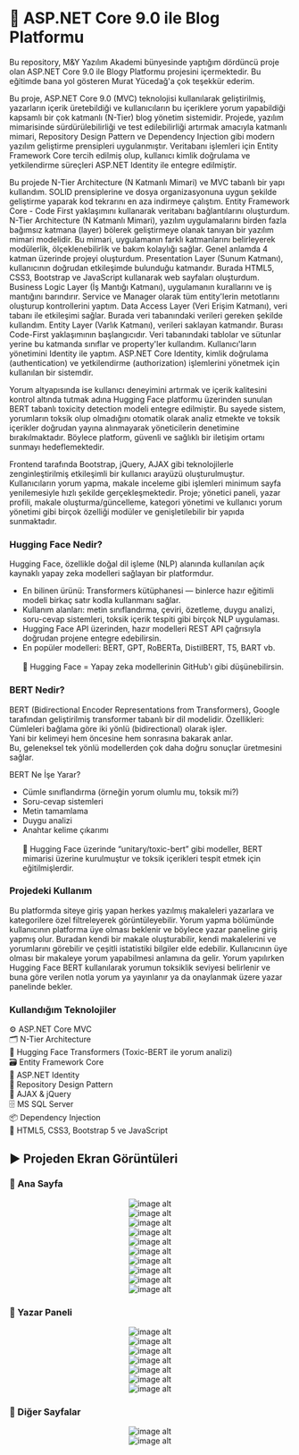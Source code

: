 # 💎 ASP.NET Core 9.0 ile Blog Platformu
Bu repository, M&Y Yazılım Akademi bünyesinde yaptığım dördüncü proje olan ASP.NET Core 9.0 ile Blogy Platformu projesini içermektedir. Bu eğitimde bana yol gösteren Murat Yücedağ'a çok teşekkür ederim.

Bu proje, ASP.NET Core 9.0 (MVC) teknolojisi kullanılarak geliştirilmiş, yazarların içerik üretebildiği ve kullanıcıların bu içeriklere yorum yapabildiği kapsamlı bir çok katmanlı (N-Tier) blog yönetim sistemidir. Projede, yazılım mimarisinde sürdürülebilirliği ve test edilebilirliği artırmak amacıyla katmanlı mimari, Repository Design Pattern ve Dependency Injection gibi modern yazılım geliştirme prensipleri uygulanmıştır. Veritabanı işlemleri için Entity Framework Core tercih edilmiş olup, kullanıcı kimlik doğrulama ve yetkilendirme süreçleri ASP.NET Identity ile entegre edilmiştir.

Bu projede N-Tier Architecture (N Katmanlı Mimari) ve MVC tabanlı bir yapı kullandım. SOLID prensiplerine ve dosya organizasyonuna uygun şekilde geliştirme yaparak kod tekrarını en aza indirmeye çalıştım. Entity Framework Core - Code First yaklaşımını kullanarak veritabanı bağlantılarını oluşturdum.
N-Tier Architecture (N Katmanlı Mimari), yazılım uygulamalarını birden fazla bağımsız katmana (layer) bölerek geliştirmeye olanak tanıyan bir yazılım mimari modelidir. Bu mimari, uygulamanın farklı katmanlarını belirleyerek modülerlik, ölçeklenebilirlik ve bakım kolaylığı sağlar.
Genel anlamda 4 katman üzerinde projeyi oluşturdum. Presentation Layer (Sunum Katmanı), kullanıcının doğrudan etkileşimde bulunduğu katmandır. Burada HTML5, CSS3, Bootstrap ve JavaScript kullanarak web sayfaları oluşturdum. Business Logic Layer (İş Mantığı Katmanı), uygulamanın kurallarını ve iş mantığını barındırır. Service ve Manager olarak tüm entity'lerin metotlarını oluşturup kontrollerini yaptım. Data Access Layer (Veri Erişim Katmanı), veri tabanı ile etkileşimi sağlar. Burada veri tabanındaki verileri gereken şekilde kullandım. Entity Layer (Varlık Katmanı), verileri saklayan katmandır. Burası Code-First yaklaşımının başlangıcıdır. Veri tabanındaki tablolar ve sütunlar yerine bu katmanda sınıflar ve property'ler kullandım. Kullanıcı'ların yönetimini Identity ile yaptım. ASP.NET Core Identity, kimlik doğrulama (authentication) ve yetkilendirme (authorization) işlemlerini yönetmek için kullanılan bir sistemdir.

Yorum altyapısında ise kullanıcı deneyimini artırmak ve içerik kalitesini kontrol altında tutmak adına Hugging Face platformu üzerinden sunulan BERT tabanlı toxicity detection modeli entegre edilmiştir. Bu sayede sistem, yorumların toksik olup olmadığını otomatik olarak analiz etmekte ve toksik içerikler doğrudan yayına alınmayarak yöneticilerin denetimine bırakılmaktadır. Böylece platform, güvenli ve sağlıklı bir iletişim ortamı sunmayı hedeflemektedir.

Frontend tarafında Bootstrap, jQuery, AJAX gibi teknolojilerle zenginleştirilmiş etkileşimli bir kullanıcı arayüzü oluşturulmuştur. Kullanıcıların yorum yapma, makale inceleme gibi işlemleri minimum sayfa yenilemesiyle hızlı şekilde gerçekleşmektedir. Proje; yönetici paneli, yazar profili, makale oluşturma/güncelleme, kategori yönetimi ve kullanıcı yorum yönetimi gibi birçok özelliği modüler ve genişletilebilir bir yapıda sunmaktadır.

### Hugging Face Nedir?
Hugging Face, özellikle doğal dil işleme (NLP) alanında kullanılan açık kaynaklı yapay zeka modelleri sağlayan bir platformdur.<br>
- En bilinen ürünü: Transformers kütüphanesi — binlerce hazır eğitimli modeli birkaç satır kodla kullanmanı sağlar.<br>
- Kullanım alanları: metin sınıflandırma, çeviri, özetleme, duygu analizi, soru-cevap sistemleri, toksik içerik tespiti gibi birçok NLP uygulaması.<br>
- Hugging Face API üzerinden, hazır modelleri REST API çağrısıyla doğrudan projene entegre edebilirsin.<br>
- En popüler modelleri: BERT, GPT, RoBERTa, DistilBERT, T5, BART vb.<br><br>
📌 Hugging Face = Yapay zeka modellerinin GitHub'ı gibi düşünebilirsin.<br>

###  BERT Nedir?
BERT (Bidirectional Encoder Representations from Transformers), Google tarafından geliştirilmiş transformer tabanlı bir dil modelidir. Özellikleri:<br>
Cümleleri bağlama göre iki yönlü (bidirectional) olarak işler.<br>
Yani bir kelimeyi hem öncesine hem sonrasına bakarak anlar.<br>
Bu, geleneksel tek yönlü modellerden çok daha doğru sonuçlar üretmesini sağlar.<br>

BERT Ne İşe Yarar?<br>
- Cümle sınıflandırma (örneğin yorum olumlu mu, toksik mi?)<br>
- Soru-cevap sistemleri<br>
- Metin tamamlama<br>
- Duygu analizi<br>
- Anahtar kelime çıkarımı<br><br>
🎯 Hugging Face üzerinde “unitary/toxic-bert” gibi modeller, BERT mimarisi üzerine kurulmuştur ve toksik içerikleri tespit etmek için eğitilmişlerdir.<br>

### Projedeki Kullanım
Bu platformda siteye giriş yapan herkes yazılmış makaleleri yazarlara ve kategorilere özel filtreleyerek görüntüleyebilir. Yorum yapma bölümünde kullanıcının platforma üye olması beklenir ve böylece yazar paneline giriş yapmış olur. Buradan kendi bir makale oluşturabilir, kendi makalelerini ve yorumlarını görebilir ve çeşitli istatistiki bilgiler elde edebilir. Kullanıcının üye olması bir makaleye yorum yapabilmesi anlamına da gelir. Yorum yapılırken Hugging Face BERT kullanılarak yorumun toksiklik seviyesi belirlenir ve buna göre verilen notla yorum ya yayınlanır ya da onaylanmak üzere yazar panelinde bekler. 

### Kullandığım Teknolojiler <br>
⚙️ ASP.NET Core MVC<br>
🗂️ N-Tier Architecture<br>
🧠 Hugging Face Transformers (Toxic-BERT ile yorum analizi)<br>
🗃️ Entity Framework Core<br>
🔐 ASP.NET Identity<br>
🧱 Repository Design Pattern<br>
💬 AJAX & jQuery<br>
🗄️ MS SQL Server<br>
📦 Dependency Injection<br>
🎨 HTML5, CSS3, Bootstrap 5 ve JavaScript <br>

## :arrow_forward: Projeden Ekran Görüntüleri

### :triangular_flag_on_post: Ana Sayfa
<div align="center">
  <img src="https://github.com/melihcolak0/Blogy_NTierArch/blob/cc24d8cb0ed94a7721aa53eeed5baaec97f5f057/ss/localhost_7056_Default_Index.png" alt="image alt">
</div>
<div align="center">
  <img src="https://github.com/melihcolak0/Blogy_NTierArch/blob/cc24d8cb0ed94a7721aa53eeed5baaec97f5f057/ss/localhost_7056_Default_Authors.png" alt="image alt">
</div>
<div align="center">
  <img src="https://github.com/melihcolak0/Blogy_NTierArch/blob/cc24d8cb0ed94a7721aa53eeed5baaec97f5f057/ss/localhost_7056_Default_Categories.png" alt="image alt">
</div>
<div align="center">
  <img src="https://github.com/melihcolak0/Blogy_NTierArch/blob/cc24d8cb0ed94a7721aa53eeed5baaec97f5f057/ss/localhost_7056_Default_ArticlesByAuthor_5cab3c14-5e69-4874-909b-6e39060d7a6b.png" alt="image alt">
</div>
<div align="center">
  <img src="https://github.com/melihcolak0/Blogy_NTierArch/blob/cc24d8cb0ed94a7721aa53eeed5baaec97f5f057/ss/localhost_7056_Default_ArticlesByCategory_1.png" alt="image alt">
</div>
<div align="center">
  <img src="https://github.com/melihcolak0/Blogy_NTierArch/blob/cc24d8cb0ed94a7721aa53eeed5baaec97f5f057/ss/localhost_7056_Article_ArticleDetail_fffff.png" alt="image alt">
</div>
<div align="center">
  <img src="https://github.com/melihcolak0/Blogy_NTierArch/blob/cc24d8cb0ed94a7721aa53eeed5baaec97f5f057/ss/Ekran%20g%C3%B6r%C3%BCnt%C3%BCs%C3%BC%202025-07-16%20162917.jpg" alt="image alt">
</div>
<div align="center">
  <img src="https://github.com/melihcolak0/Blogy_NTierArch/blob/cc24d8cb0ed94a7721aa53eeed5baaec97f5f057/ss/Ekran%20g%C3%B6r%C3%BCnt%C3%BCs%C3%BC%202025-07-16%20162937.jpg" alt="image alt">
</div>
<div align="center">
  <img src="https://github.com/melihcolak0/Blogy_NTierArch/blob/cc24d8cb0ed94a7721aa53eeed5baaec97f5f057/ss/Ekran%20g%C3%B6r%C3%BCnt%C3%BCs%C3%BC%202025-07-16%20202450.jpg" alt="image alt">
</div>
<div align="center">
  <img src="https://github.com/melihcolak0/Blogy_NTierArch/blob/cc24d8cb0ed94a7721aa53eeed5baaec97f5f057/ss/Ekran%20g%C3%B6r%C3%BCnt%C3%BCs%C3%BC%202025-07-16%20202508.jpg" alt="image alt">
</div>

### :triangular_flag_on_post: Yazar Paneli
<div align="center">
  <img src="https://github.com/melihcolak0/Blogy_NTierArch/blob/cc24d8cb0ed94a7721aa53eeed5baaec97f5f057/ss/localhost_7056_Author_Dashboard%20(1).png" alt="image alt">
</div>
<div align="center">
  <img src="https://github.com/melihcolak0/Blogy_NTierArch/blob/cc24d8cb0ed94a7721aa53eeed5baaec97f5f057/ss/localhost_7056_Author_Dashboard%20(3).png" alt="image alt">
</div>
<div align="center">
  <img src="https://github.com/melihcolak0/Blogy_NTierArch/blob/cc24d8cb0ed94a7721aa53eeed5baaec97f5f057/ss/localhost_7056_Author_GetProfile.png" alt="image alt">
</div>
<div align="center">
  <img src="https://github.com/melihcolak0/Blogy_NTierArch/blob/cc24d8cb0ed94a7721aa53eeed5baaec97f5f057/ss/localhost_7056_Author_MyArticleList.png" alt="image alt">
</div>
<div align="center">
  <img src="https://github.com/melihcolak0/Blogy_NTierArch/blob/cc24d8cb0ed94a7721aa53eeed5baaec97f5f057/ss/localhost_7056_Author_CreateArticle.png" alt="image alt">
</div>
<div align="center">
  <img src="https://github.com/melihcolak0/Blogy_NTierArch/blob/cc24d8cb0ed94a7721aa53eeed5baaec97f5f057/ss/localhost_7056_Author_MyCommentsList.png" alt="image alt">
</div>
<div align="center">
  <img src="https://github.com/melihcolak0/Blogy_NTierArch/blob/cc24d8cb0ed94a7721aa53eeed5baaec97f5f057/ss/localhost_7056_Author_MyCommentsList.png" alt="image alt">
</div>

### :triangular_flag_on_post: Diğer Sayfalar
<div align="center">
  <img src="https://github.com/melihcolak0/Blogy_NTierArch/blob/cc24d8cb0ed94a7721aa53eeed5baaec97f5f057/ss/localhost_7056_LogIn_LogIn.png" alt="image alt">
</div>
<div align="center">
  <img src="https://github.com/melihcolak0/Blogy_NTierArch/blob/cc24d8cb0ed94a7721aa53eeed5baaec97f5f057/ss/localhost_7056_register_index.png" alt="image alt">
</div>


